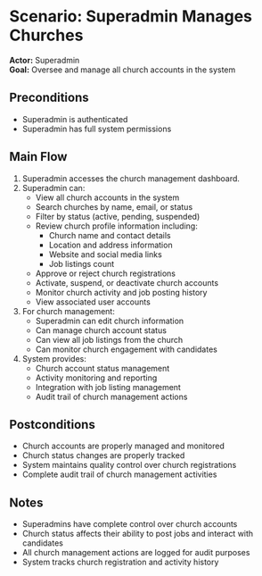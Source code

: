 # Scenario: Superadmin Manages Churches

**Actor:** Superadmin  
**Goal:** Oversee and manage all church accounts in the system

## Preconditions

- Superadmin is authenticated
- Superadmin has full system permissions

## Main Flow

1. Superadmin accesses the church management dashboard.
2. Superadmin can:
   - View all church accounts in the system
   - Search churches by name, email, or status
   - Filter by status (active, pending, suspended)
   - Review church profile information including:
     - Church name and contact details
     - Location and address information
     - Website and social media links
     - Job listings count
   - Approve or reject church registrations
   - Activate, suspend, or deactivate church accounts
   - Monitor church activity and job posting history
   - View associated user accounts
3. For church management:
   - Superadmin can edit church information
   - Can manage church account status
   - Can view all job listings from the church
   - Can monitor church engagement with candidates
4. System provides:
   - Church account status management
   - Activity monitoring and reporting
   - Integration with job listing management
   - Audit trail of church management actions

## Postconditions

- Church accounts are properly managed and monitored
- Church status changes are properly tracked
- System maintains quality control over church registrations
- Complete audit trail of church management activities

## Notes

- Superadmins have complete control over church accounts
- Church status affects their ability to post jobs and interact with candidates
- All church management actions are logged for audit purposes
- System tracks church registration and activity history
